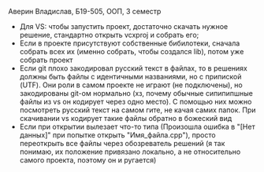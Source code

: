 Аверин Владислав, Б19-505, ООП, 3 семестр

 - Для VS: чтобы запустить проект, достаточно скачать нужное решение, стандартно открыть vcxproj и собрать его;
 - Если в проекте присутствуют собственные бибилотеки, сначала собрать всех их (именно собрать, чтобы создался lib), потом уже собрать проект
 - Если git плохо закодировал русский текст в файлах, то в решениях должны быть файлы с идентичными названиями, но с припиской (UTF). Они роли в самом проекте не играют (не подключены), но закодированы git-ом нормально (хз, почему обычные сипипипшные файлы из vs он кодирует через одно место). С помощью них можно посмотреть русский текст на самом гите, не качая самих папок. При скачивании vs кодирует такие файлы обратно в божеский вид
 - Если при открытии вылезает что-то типа (Произошла ошибка в "[Нет данных]" при попытке открыть "Имя_файла.cpp"), просто переоткрыть все файлы через обозреватель решений (я так понимаю, их положение привязано локально, а не относительно самого проекта, поэтому он и ругается)